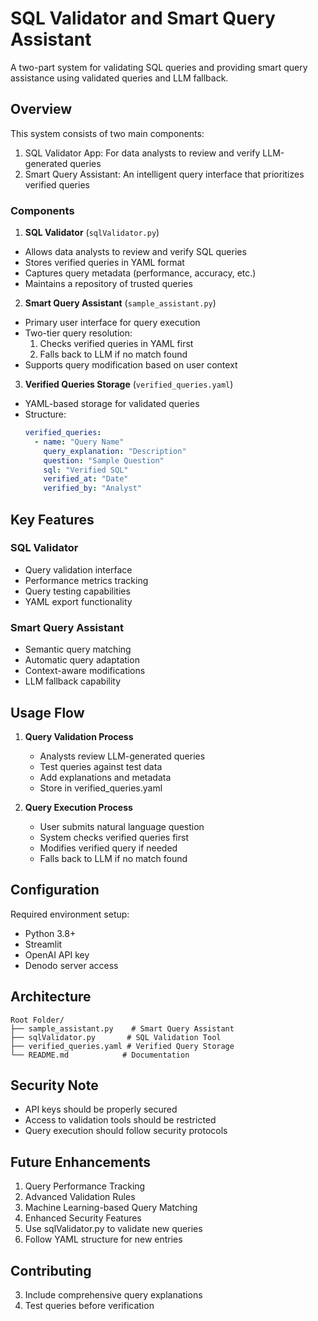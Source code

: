 # SQL Validator and Smart Query Assistant

A two-part system for validating SQL queries and providing smart query assistance using validated queries and LLM fallback.

## Overview

This system consists of two main components:
1. SQL Validator App: For data analysts to review and verify LLM-generated queries
2. Smart Query Assistant: An intelligent query interface that prioritizes verified queries

### Components

1. **SQL Validator** (`sqlValidator.py`)
- Allows data analysts to review and verify SQL queries
- Stores verified queries in YAML format
- Captures query metadata (performance, accuracy, etc.)
- Maintains a repository of trusted queries

2. **Smart Query Assistant** (`sample_assistant.py`)
- Primary user interface for query execution
- Two-tier query resolution:
  1. Checks verified queries in YAML first
  2. Falls back to LLM if no match found
- Supports query modification based on user context

3. **Verified Queries Storage** (`verified_queries.yaml`)
- YAML-based storage for validated queries
- Structure:
  ```yaml
  verified_queries:
    - name: "Query Name"
      query_explanation: "Description"
      question: "Sample Question"
      sql: "Verified SQL"
      verified_at: "Date"
      verified_by: "Analyst"
  ```

## Key Features

### SQL Validator
- Query validation interface
- Performance metrics tracking
- Query testing capabilities
- YAML export functionality

### Smart Query Assistant
- Semantic query matching
- Automatic query adaptation
- Context-aware modifications
- LLM fallback capability

## Usage Flow

1. **Query Validation Process**
   - Analysts review LLM-generated queries
   - Test queries against test data
   - Add explanations and metadata
   - Store in verified_queries.yaml

2. **Query Execution Process**
   - User submits natural language question
   - System checks verified queries first
   - Modifies verified query if needed
   - Falls back to LLM if no match found

## Configuration

Required environment setup:
- Python 3.8+
- Streamlit
- OpenAI API key
- Denodo server access

## Architecture

```
Root Folder/
├── sample_assistant.py    # Smart Query Assistant
├── sqlValidator.py       # SQL Validation Tool
├── verified_queries.yaml # Verified Query Storage
└── README.md            # Documentation
```

## Security Note

- API keys should be properly secured
- Access to validation tools should be restricted
- Query execution should follow security protocols

## Future Enhancements

1. Query Performance Tracking
2. Advanced Validation Rules
3. Machine Learning-based Query Matching
4. Enhanced Security Features
1. Use sqlValidator.py to validate new queries
2. Follow YAML structure for new entries

## Contributing

3. Include comprehensive query explanations
4. Test queries before verification
